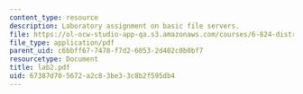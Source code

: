 ```yaml
---
content_type: resource
description: Laboratory assignment on basic file servers.
file: https://ol-ocw-studio-app-qa.s3.amazonaws.com/courses/6-824-distributed-computer-systems-engineering-spring-2006/67387d705672a2c83be33c8b2f595db4_lab2.pdf
file_type: application/pdf
parent_uid: c6bbff67-7478-f7d2-6053-2d402c0b0bf7
resourcetype: Document
title: lab2.pdf
uid: 67387d70-5672-a2c8-3be3-3c8b2f595db4
---
```

